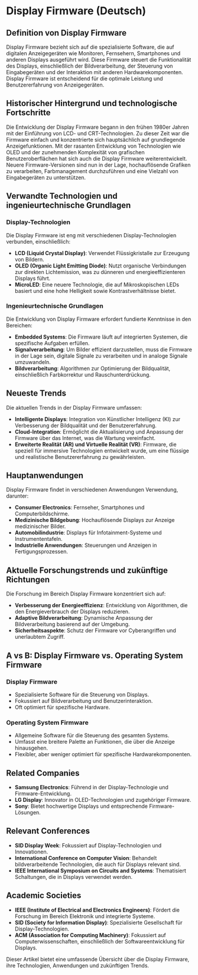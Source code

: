 # Display Firmware (Deutsch)

## Definition von Display Firmware

Display Firmware bezieht sich auf die spezialisierte Software, die auf digitalen Anzeigegeräten wie Monitoren, Fernsehern, Smartphones und anderen Displays ausgeführt wird. Diese Firmware steuert die Funktionalität des Displays, einschließlich der Bildverarbeitung, der Steuerung von Eingabegeräten und der Interaktion mit anderen Hardwarekomponenten. Display Firmware ist entscheidend für die optimale Leistung und Benutzererfahrung von Anzeigegeräten.

## Historischer Hintergrund und technologische Fortschritte

Die Entwicklung der Display Firmware begann in den frühen 1980er Jahren mit der Einführung von LCD- und CRT-Technologien. Zu dieser Zeit war die Firmware einfach und konzentrierte sich hauptsächlich auf grundlegende Anzeigefunktionen. Mit der rasanten Entwicklung von Technologien wie OLED und der zunehmenden Komplexität von grafischen Benutzeroberflächen hat sich auch die Display Firmware weiterentwickelt. Neuere Firmware-Versionen sind nun in der Lage, hochauflösende Grafiken zu verarbeiten, Farbmanagement durchzuführen und eine Vielzahl von Eingabegeräten zu unterstützen.

## Verwandte Technologien und ingenieurtechnische Grundlagen

### Display-Technologien

Die Display Firmware ist eng mit verschiedenen Display-Technologien verbunden, einschließlich:

- **LCD (Liquid Crystal Display)**: Verwendet Flüssigkristalle zur Erzeugung von Bildern.
- **OLED (Organic Light Emitting Diode)**: Nutzt organische Verbindungen zur direkten Lichtemission, was zu dünneren und energieeffizienteren Displays führt.
- **MicroLED**: Eine neuere Technologie, die auf Mikroskopischen LEDs basiert und eine hohe Helligkeit sowie Kontrastverhältnisse bietet.

### Ingenieurtechnische Grundlagen

Die Entwicklung von Display Firmware erfordert fundierte Kenntnisse in den Bereichen:

- **Embedded Systems**: Die Firmware läuft auf integrierten Systemen, die spezifische Aufgaben erfüllen.
- **Signalverarbeitung**: Um Bilder effizient darzustellen, muss die Firmware in der Lage sein, digitale Signale zu verarbeiten und in analoge Signale umzuwandeln.
- **Bildverarbeitung**: Algorithmen zur Optimierung der Bildqualität, einschließlich Farbkorrektur und Rauschunterdrückung.

## Neueste Trends

Die aktuellen Trends in der Display Firmware umfassen:

- **Intelligente Displays**: Integration von Künstlicher Intelligenz (KI) zur Verbesserung der Bildqualität und der Benutzererfahrung.
- **Cloud-Integration**: Ermöglicht die Aktualisierung und Anpassung der Firmware über das Internet, was die Wartung vereinfacht.
- **Erweiterte Realität (AR) und Virtuelle Realität (VR)**: Firmware, die speziell für immersive Technologien entwickelt wurde, um eine flüssige und realistische Benutzererfahrung zu gewährleisten.

## Hauptanwendungen

Display Firmware findet in verschiedenen Anwendungen Verwendung, darunter:

- **Consumer Electronics**: Fernseher, Smartphones und Computerbildschirme.
- **Medizinische Bildgebung**: Hochauflösende Displays zur Anzeige medizinischer Bilder.
- **Automobilindustrie**: Displays für Infotainment-Systeme und Instrumententafeln.
- **Industrielle Anwendungen**: Steuerungen und Anzeigen in Fertigungsprozessen.

## Aktuelle Forschungstrends und zukünftige Richtungen

Die Forschung im Bereich Display Firmware konzentriert sich auf:

- **Verbesserung der Energieeffizienz**: Entwicklung von Algorithmen, die den Energieverbrauch der Displays reduzieren.
- **Adaptive Bildverarbeitung**: Dynamische Anpassung der Bildverarbeitung basierend auf der Umgebung.
- **Sicherheitsaspekte**: Schutz der Firmware vor Cyberangriffen und unerlaubtem Zugriff.

## A vs B: Display Firmware vs. Operating System Firmware

### Display Firmware

- Spezialisierte Software für die Steuerung von Displays.
- Fokussiert auf Bildverarbeitung und Benutzerinteraktion.
- Oft optimiert für spezifische Hardware.

### Operating System Firmware

- Allgemeine Software für die Steuerung des gesamten Systems.
- Umfasst eine breitere Palette an Funktionen, die über die Anzeige hinausgehen.
- Flexibler, aber weniger optimiert für spezifische Hardwarekomponenten.

## Related Companies

- **Samsung Electronics**: Führend in der Display-Technologie und Firmware-Entwicklung.
- **LG Display**: Innovator in OLED-Technologien und zugehöriger Firmware.
- **Sony**: Bietet hochwertige Displays und entsprechende Firmware-Lösungen.

## Relevant Conferences

- **SID Display Week**: Fokussiert auf Display-Technologien und Innovationen.
- **International Conference on Computer Vision**: Behandelt bildverarbeitende Technologien, die auch für Displays relevant sind.
- **IEEE International Symposium on Circuits and Systems**: Thematisiert Schaltungen, die in Displays verwendet werden.

## Academic Societies

- **IEEE (Institute of Electrical and Electronics Engineers)**: Fördert die Forschung im Bereich Elektronik und integrierte Systeme.
- **SID (Society for Information Display)**: Spezialisierte Gesellschaft für Display-Technologien.
- **ACM (Association for Computing Machinery)**: Fokussiert auf Computerwissenschaften, einschließlich der Softwareentwicklung für Displays. 

Dieser Artikel bietet eine umfassende Übersicht über die Display Firmware, ihre Technologien, Anwendungen und zukünftigen Trends.